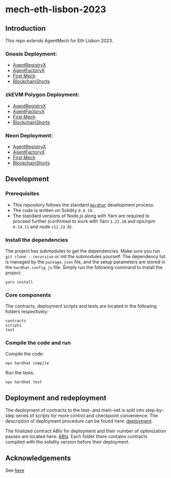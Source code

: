 # mech-eth-lisbon-2023

## Introduction

This repo extends AgentMech for Eth Lisbon 2023.

### Gnosis Deployment:

- [AgentRegistryX](https://gnosisscan.io/address/0x84B4DA67B37B1EA1dea9c7044042C1d2297b80a0)
- [AgentFactoryX](https://gnosisscan.io/address/0x2C3F556Ff33B6b5279C85CA99ed2Ba8351A2E9Bf)
- [First Mech](https://gnosisscan.io/address/0x1847f93501704f9aa67fe8af5de7e999af5d0970) 
- [BlockchainShorts](https://gnosisscan.io/address/0x4891f5894634DcD6d11644fe8E56756EF2681582)

### zkEVM Polygon Deployment:

- [AgentRegistryX](https://zkevm.polygonscan.com/address/0xE3607b00E75f6405248323A9417ff6b39B244b50)
- [AgentFactoryX](https://zkevm.polygonscan.com/address/0x3C1fF68f5aa342D296d4DEe4Bb1cACCA912D95fE)
- [First Mech](https://zkevm.polygonscan.com/address/0x101b799648efa84ddbfd7c64ec708107317d62e4) 
- [BlockchainShorts](https://zkevm.polygonscan.com/address/0x34C895f302D0b5cf52ec0Edd3945321EB0f83dd5)

### Neon Deployment:

- [AgentRegistryX](https://neonscan.org/address/0x9338b5153AE39BB89f50468E608eD9d764B755fD)
- [AgentFactoryX](https://neonscan.org/address/0xE3607b00E75f6405248323A9417ff6b39B244b50)
- [First Mech](https://neonscan.org/address/0xd81964075e24b6f8e4e1569c5f08e6697d9f2d25) 
- [BlockchainShorts](https://neonscan.org/address/0x3d77596beb0f130a4415df3D2D8232B3d3D31e44)

## Development

### Prerequisites
- This repository follows the standard [`Hardhat`](https://hardhat.org/tutorial/) development process.
- The code is written on Solidity `0.8.19`.
- The standard versions of Node.js along with Yarn are required to proceed further (confirmed to work with Yarn `1.22.10` and npx/npm `6.14.11` and node `v12.22.0`).

### Install the dependencies
The project has submodules to get the dependencies. Make sure you run `git clone --recursive` or init the submodules yourself.
The dependency list is managed by the `package.json` file, and the setup parameters are stored in the `hardhat.config.js` file.
Simply run the following command to install the project:
```
yarn install
```

### Core components
The contracts, deployment scripts and tests are located in the following folders respectively:
```
contracts
scripts
test
```

### Compile the code and run
Compile the code:
```
npx hardhat compile
```
Run the tests:
```
npx hardhat test
```

## Deployment and redeployment
The deployment of contracts to the test- and main-net is split into step-by-step series of scripts for more control and checkpoint convenience.
The description of deployment procedure can be found here: [deployment](https://github.com/valory-xyz/mech-eth-lisbon-2023/blob/main/scripts/deployment).

The finalized contract ABIs for deployment and their number of optimization passes are located here: [ABIs](https://github.com/valory-xyz/mech-eth-lisbon-2023/blob/main/abis).
Each folder there contains contracts compiled with the solidity version before their deployment.

## Acknowledgements
See [here](https://github.com/valory-xyz/ai-registry-mech/README.md)
